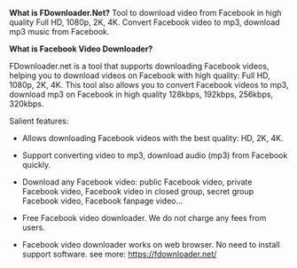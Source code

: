 <b>What is FDownloader.Net?</b>
Tool to download video from Facebook in high quality Full HD, 1080p, 2K, 4K. Convert Facebook video to mp3, download mp3 music from Facebook.

<b>What is Facebook Video Downloader?</b>
 
FDownloader.net is a tool that supports downloading Facebook videos, helping you to download videos on Facebook with high quality: Full HD, 1080p, 2K, 4K. This tool also allows you to convert Facebook videos to mp3, download mp3 on Facebook in high quality 128kbps, 192kbps, 256kbps, 320kbps.

Salient features:

- Allows downloading Facebook videos with the best quality: HD, 2K, 4K.

- Support converting video to mp3, download audio (mp3) from Facebook quickly.

- Download any Facebook video: public Facebook video, private Facebook video, Facebook video in closed group, secret group Facebook video, Facebook fanpage video...

- Free Facebook video downloader. We do not charge any fees from users.

- Facebook video downloader works on web browser. No need to install support software.
see more: https://fdownloader.net/
